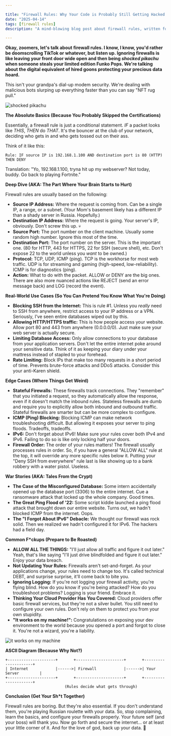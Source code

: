 ```yaml
---

title: "Firewall Rules: Why Your Code is Probably Still Getting Hacked (and How to (Maybe) Fix It)"
date: "2025-04-14"
tags: [firewall rules]
description: "A mind-blowing blog post about firewall rules, written for chaotic Gen Z engineers who can't be bothered but know they should probably care."

---
```


**Okay, zoomers, let's talk about firewall rules. I know, I know, you'd rather be doomscrolling TikTok or whatever, but listen up. Ignoring firewalls is like leaving your front door wide open and then being *shocked pikachu* when someone steals your limited edition Funko Pops. We're talking about the digital equivalent of hired goons protecting your precious data hoard.**

This isn't your grandpa's dial-up modem security. We're dealing with malicious bots slurping up everything faster than you can say "NFT rug pull."

![shocked pikachu](https://i.kym-cdn.com/entries/icons/mobile/000/027/475/Screen_Shot_2018-10-25_at_11.02.15_AM.jpg)

**The Absolute Basics (Because You Probably Skipped the Certifications)**

Essentially, a firewall rule is just a conditional statement. *IF* a packet looks like *THIS*, *THEN* do *THAT*. It's the bouncer at the club of your network, deciding who gets in and who gets tossed out on their ass.

Think of it like this:

`Rule: IF source IP is 192.168.1.100 AND destination port is 80 (HTTP) THEN DENY`

Translation: "Yo, 192.168.1.100, tryna hit up my webserver? Not today, buddy. Go back to playing Fortnite."

**Deep Dive (AKA: The Part Where Your Brain Starts to Hurt)**

Firewall rules are usually based on the following:

*   **Source IP Address:** Where the request is coming from. Can be a single IP, a range, or a subnet. (Your Mom's basement likely has a different IP than a shady server in Russia. Hopefully.)
*   **Destination IP Address:** Where the request is going. Your server's IP, obviously. Don't screw this up. 💀
*   **Source Port:** The port number on the client machine. Usually some random high number. Ignore this most of the time.
*   **Destination Port:** The port number on the server. This is the important one. (80 for HTTP, 443 for HTTPS, 22 for SSH (secure shell), etc. Don't expose 22 to the world unless you *want* to be owned.)
*   **Protocol:** TCP, UDP, ICMP (ping). TCP is the workhorse for most web traffic. UDP is for streaming and gaming (high-speed, low-reliability). ICMP is for diagnostics (ping).
*   **Action:** What to do with the packet. ALLOW or DENY are the big ones. There are also more nuanced actions like REJECT (send an error message back) and LOG (record the event).

**Real-World Use Cases (So You Can Pretend You Know What You're Doing)**

*   **Blocking SSH from the Internet:** This is rule #1. Unless you *really* need to SSH from anywhere, restrict access to your IP address or a VPN. Seriously, I’ve seen entire databases wiped out by this.
*   **Allowing HTTP/HTTPS traffic:** This is how people access your website. Allow port 80 and 443 from anywhere (0.0.0.0/0). Just make sure your web server is actually secure.
*   **Limiting Database Access:** Only allow connections to your database from your application servers. Don't let the entire internet poke around your sensitive data. Think of it as keeping your diary under your mattress instead of stapled to your forehead.
*   **Rate Limiting:** Block IPs that make too many requests in a short period of time. Prevents brute-force attacks and DDoS attacks. Consider this your anti-Karen shield.

**Edge Cases (Where Things Get Weird)**

*   **Stateful Firewalls:** These firewalls track connections. They "remember" that you initiated a request, so they automatically allow the response, even if it doesn't match the inbound rules. Stateless firewalls are dumb and require you to explicitly allow both inbound and outbound traffic. Stateful firewalls are smarter but can be more complex to configure.
*   **ICMP (Ping) Blocking:** Blocking ICMP can make network troubleshooting difficult. But allowing it exposes your server to ping floods. Tradeoffs, tradeoffs.
*   **IPv6:** Don't forget about IPv6! Make sure your rules cover both IPv4 and IPv6. Failing to do so is like only locking half your doors.
*   **Firewall Order:** The order of your rules matters! The firewall usually processes rules in order. So, if you have a general "ALLOW ALL" rule at the top, it will override any more specific rules below it. Putting your "Deny SSH from everywhere" rule last is like showing up to a bank robbery with a water pistol. Useless.

**War Stories (AKA: Tales From the Crypt)**

*   **The Case of the Misconfigured Database:** Some intern accidentally opened up the database port (3306) to the entire internet. Cue a ransomware attack that locked up the whole company. Good times.
*   **The Great Ping Flood of '22:** Some script kiddie launched a ping flood attack that brought down our entire website. Turns out, we hadn't blocked ICMP from the internet. Oops.
*   **The "I Forgot About IPv6" Debacle:** We thought our firewall was rock solid. Then we realized we hadn't configured it for IPv6. The hackers had a field day.

**Common F*ckups (Prepare to Be Roasted)**

*   **ALLOW ALL THE THINGS:** "I'll just allow all traffic and figure it out later." Yeah, that's like saying "I'll just drive blindfolded and figure it out later." Enjoy your data breach.
*   **Not Updating Your Rules:** Firewalls aren't set-and-forget. As your applications change, your rules need to change too. It's called technical DEBT, and surprise surprise, it'll come back to bite you.
*   **Ignoring Logging:** If you're not logging your firewall activity, you're flying blind. How do you know if you're being attacked? How do you troubleshoot problems? Logging is your friend. Embrace it.
*   **Thinking Your Cloud Provider Has You Covered:** Cloud providers offer basic firewall services, but they're not a silver bullet. You still need to configure your own rules. Don't rely on them to protect you from your own stupidity.
*   **"It works on my machine!":** Congratulations on exposing your dev environment to the world because you opened a port and forgot to close it. You're not a wizard, you're a liability.

![it works on my machine](https://i.imgflip.com/1j62f0.jpg)

**ASCII Diagram (Because Why Not?)**

```
+---------------------+       +---------------------+       +---------------------+
| Internet            |------>| Firewall            |------>| Your Server         |
+---------------------+       +---------------------+       +---------------------+
                          (Rules decide what gets through)
```

**Conclusion (Get Your Sh*t Together)**

Firewall rules are boring. But they're also essential. If you don't understand them, you're playing Russian roulette with your data. So, stop complaining, learn the basics, and configure your firewalls properly. Your future self (and your boss) will thank you. Now go forth and secure the internet... or at least your little corner of it. And for the love of god, back up your data. 🙏
